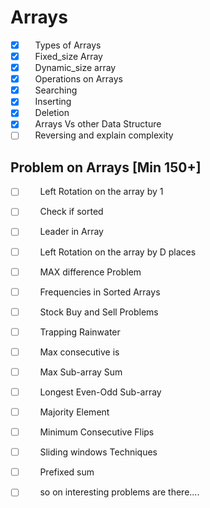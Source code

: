 # Arrays

- [x]     Types of Arrays
- [x]     Fixed_size Array
- [x]     Dynamic_size array
- [x]     Operations on Arrays
- [x]     Searching
- [x]     Inserting
- [x]     Deletion
- [x]     Arrays Vs other Data Structure
- [ ]     Reversing and explain complexity

## Problem on Arrays [Min 150+]

- [ ]       Left Rotation on the array by 1
- [ ]       Check if sorted
- [ ]       Leader in Array
- [ ]       Left Rotation on the array by D places
- [ ]       MAX difference Problem
- [ ]       Frequencies in Sorted Arrays
- [ ]       Stock Buy and Sell Problems
- [ ]       Trapping Rainwater
- [ ]       Max consecutive is
- [ ]       Max Sub-array Sum
- [ ]       Longest Even-Odd Sub-array
- [ ]       Majority Element
- [ ]       Minimum Consecutive Flips
- [ ]       Sliding windows Techniques
- [ ]       Prefixed sum
- [ ]       so on interesting problems are there....

